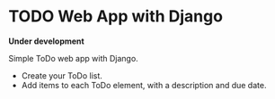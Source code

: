 # TODO Web App with Django

**Under development**

Simple ToDo web app with Django.

* Create your ToDo list.
* Add items to each ToDo element, with a description and due date.
